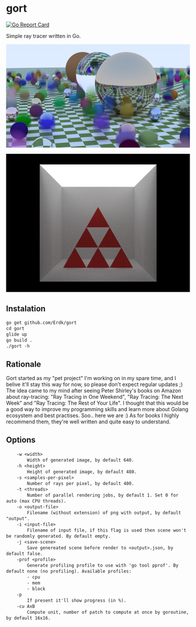# gort
[![Go Report Card](https://goreportcard.com/badge/github.com/Erdk/gort)](https://goreportcard.com/report/github.com/Erdk/gort)

Simple ray tracer written in Go.

![alt tag](https://raw.githubusercontent.com/Erdk/gort/master/static/output.png)

![alt tag](https://raw.githubusercontent.com/Erdk/gort/master/static/output_20190505223529.png)

## Instalation

```
go get github.com/Erdk/gort
cd gort
glide up
go build .
./gort -h
```

## Rationale

Gort started as my "pet project" I'm working on in my spare time, 
and I belive it'll stay this way for now, so please don't expect 
regular updates ;) The idea came to my  mind after seeing Peter 
Shirley's books on Amazon about ray-tracing: "Ray Tracing in One Weekend", 
"Ray Tracing: The Next Week" and 
 "Ray Tracing: The Rest of Your Life". I thought that this would be a 
 good way to improve my programming skills and learn more about Golang
 ecosystem and best practises. Soo.. here we are :) As for books I 
 highly recommend them, they're well written and quite easy to understand.

## Options

```
    -w <width>
        Width of generated image, by default 640.
    -h <height>
        Height of generated image, by default 480.
    -s <samples-per-pixel>
        Number of rays per pixel, by default 400.
    -t <threads>
        Number of parallel rendering jobs, by default 1. Set 0 for auto (max CPU threads).
    -o <output-file>
        Filename (without extension) of png with output, by default "output".
    -i <input-file>
        Filename of input file, if this flag is used then scene won't be randomly generated. By default empty.
    -j <save-scene>
        Save genereated scene before render to <output>.json, by default false.
    -prof <profile>
        Generate profiling profile to use with 'go tool pprof'. By default none (no profiling). Available profiles:
        - cpu 
        - mem
        - block
    -p
        If present it'll show progress (in %).
    -cu AxB
        Compute unit, number of patch to compute at once by goroutine, by default 16x16.
```
